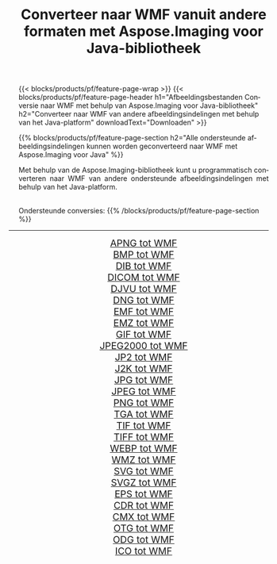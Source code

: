﻿---
title: Converteer naar WMF vanuit andere formaten met Aspose.Imaging voor Java-bibliotheek 
weight: 3920
url: /nl/java/conversion/to/wmf/ 
lang: nl
langdirlevel: 2
locales: zh-hans,ja,it,ru,de,es,fr,nl,id,lt,pl,pt,vi,tr,ko,zh-hant,ar,hi,th,sv,cs,uk,he
description: Met Aspose.Imaging kunt u met Java converteren naar WMF vanuit andere formaten
---

{{< blocks/products/pf/feature-page-wrap >}}
{{< blocks/products/pf/feature-page-header h1="Afbeeldingsbestanden Conversie naar WMF met behulp van Aspose.Imaging voor Java-bibliotheek" h2="Converteer naar WMF van andere afbeeldingsindelingen met behulp van het Java-platform" downloadText="Downloaden" >}}


{{% blocks/products/pf/feature-page-section  h2="Alle ondersteunde afbeeldingsindelingen kunnen worden geconverteerd naar WMF met Aspose.Imaging voor Java" %}}
<p align=justify>Met behulp van de Aspose.Imaging-bibliotheek kunt u programmatisch converteren naar WMF van andere ondersteunde afbeeldingsindelingen met behulp van het Java-platform.</p>
<br/>
Ondersteunde conversies:
{{% /blocks/products/pf/feature-page-section %}}
<div class="container-fluid productfamilypage bg-gray">
    <div class="convertypes bg-gray agp-content section">
        <div class="container">
		<hr style="margin-left:-20px;"/>
		<div class="row other-converters" style="gap: 10px;font-size: 19px;text-align:center;">
		    <div class='col-md-2 other-converter remove-lp remove-rp'><a href="/imaging/nl/java/conversion/apng-to-wmf/" style="padding:15px;">APNG tot WMF</a></div>
<div class='col-md-2 other-converter remove-lp remove-rp'><a href="/imaging/nl/java/conversion/bmp-to-wmf/" style="padding:15px;">BMP tot WMF</a></div>
<div class='col-md-2 other-converter remove-lp remove-rp'><a href="/imaging/nl/java/conversion/dib-to-wmf/" style="padding:15px;">DIB tot WMF</a></div>
<div class='col-md-2 other-converter remove-lp remove-rp'><a href="/imaging/nl/java/conversion/dicom-to-wmf/" style="padding:15px;">DICOM tot WMF</a></div>
<div class='col-md-2 other-converter remove-lp remove-rp'><a href="/imaging/nl/java/conversion/djvu-to-wmf/" style="padding:15px;">DJVU tot WMF</a></div>
<div class='col-md-2 other-converter remove-lp remove-rp'><a href="/imaging/nl/java/conversion/dng-to-wmf/" style="padding:15px;">DNG tot WMF</a></div>
<div class='col-md-2 other-converter remove-lp remove-rp'><a href="/imaging/nl/java/conversion/emf-to-wmf/" style="padding:15px;">EMF tot WMF</a></div>
<div class='col-md-2 other-converter remove-lp remove-rp'><a href="/imaging/nl/java/conversion/emz-to-wmf/" style="padding:15px;">EMZ tot WMF</a></div>
<div class='col-md-2 other-converter remove-lp remove-rp'><a href="/imaging/nl/java/conversion/gif-to-wmf/" style="padding:15px;">GIF tot WMF</a></div>
<div class='col-md-2 other-converter remove-lp remove-rp'><a href="/imaging/nl/java/conversion/jpeg2000-to-wmf/" style="padding:15px;">JPEG2000 tot WMF</a></div>
<div class='col-md-2 other-converter remove-lp remove-rp'><a href="/imaging/nl/java/conversion/jp2-to-wmf/" style="padding:15px;">JP2 tot WMF</a></div>
<div class='col-md-2 other-converter remove-lp remove-rp'><a href="/imaging/nl/java/conversion/j2k-to-wmf/" style="padding:15px;">J2K tot WMF</a></div>
<div class='col-md-2 other-converter remove-lp remove-rp'><a href="/imaging/nl/java/conversion/jpg-to-wmf/" style="padding:15px;">JPG tot WMF</a></div>
<div class='col-md-2 other-converter remove-lp remove-rp'><a href="/imaging/nl/java/conversion/jpeg-to-wmf/" style="padding:15px;">JPEG tot WMF</a></div>
<div class='col-md-2 other-converter remove-lp remove-rp'><a href="/imaging/nl/java/conversion/png-to-wmf/" style="padding:15px;">PNG tot WMF</a></div>
<div class='col-md-2 other-converter remove-lp remove-rp'><a href="/imaging/nl/java/conversion/tga-to-wmf/" style="padding:15px;">TGA tot WMF</a></div>
<div class='col-md-2 other-converter remove-lp remove-rp'><a href="/imaging/nl/java/conversion/tif-to-wmf/" style="padding:15px;">TIF tot WMF</a></div>
<div class='col-md-2 other-converter remove-lp remove-rp'><a href="/imaging/nl/java/conversion/tiff-to-wmf/" style="padding:15px;">TIFF tot WMF</a></div>
<div class='col-md-2 other-converter remove-lp remove-rp'><a href="/imaging/nl/java/conversion/webp-to-wmf/" style="padding:15px;">WEBP tot WMF</a></div>
<div class='col-md-2 other-converter remove-lp remove-rp'><a href="/imaging/nl/java/conversion/wmz-to-wmf/" style="padding:15px;">WMZ tot WMF</a></div>
<div class='col-md-2 other-converter remove-lp remove-rp'><a href="/imaging/nl/java/conversion/svg-to-wmf/" style="padding:15px;">SVG tot WMF</a></div>
<div class='col-md-2 other-converter remove-lp remove-rp'><a href="/imaging/nl/java/conversion/svgz-to-wmf/" style="padding:15px;">SVGZ tot WMF</a></div>
<div class='col-md-2 other-converter remove-lp remove-rp'><a href="/imaging/nl/java/conversion/eps-to-wmf/" style="padding:15px;">EPS tot WMF</a></div>
<div class='col-md-2 other-converter remove-lp remove-rp'><a href="/imaging/nl/java/conversion/cdr-to-wmf/" style="padding:15px;">CDR tot WMF</a></div>
<div class='col-md-2 other-converter remove-lp remove-rp'><a href="/imaging/nl/java/conversion/cmx-to-wmf/" style="padding:15px;">CMX tot WMF</a></div>
<div class='col-md-2 other-converter remove-lp remove-rp'><a href="/imaging/nl/java/conversion/otg-to-wmf/" style="padding:15px;">OTG tot WMF</a></div>
<div class='col-md-2 other-converter remove-lp remove-rp'><a href="/imaging/nl/java/conversion/odg-to-wmf/" style="padding:15px;">ODG tot WMF</a></div>
<div class='col-md-2 other-converter remove-lp remove-rp'><a href="/imaging/nl/java/conversion/ico-to-wmf/" style="padding:15px;">ICO tot WMF</a></div>
                </div>
        </div>
    </div>
</div>
<br/>

